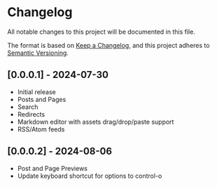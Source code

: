 # Changelog

All notable changes to this project will be documented in this file.

The format is based on [Keep a Changelog](https://keepachangelog.com/en/1.0.0/),
and this project adheres to [Semantic Versioning](https://semver.org/spec/v2.0.0.html).

## [0.0.0.1] - 2024-07-30

- Initial release
- Posts and Pages
- Search
- Redirects
- Markdown editor with assets drag/drop/paste support
- RSS/Atom feeds

## [0.0.0.2] - 2024-08-06

- Post and Page Previews
- Update keyboard shortcut for options to control-o